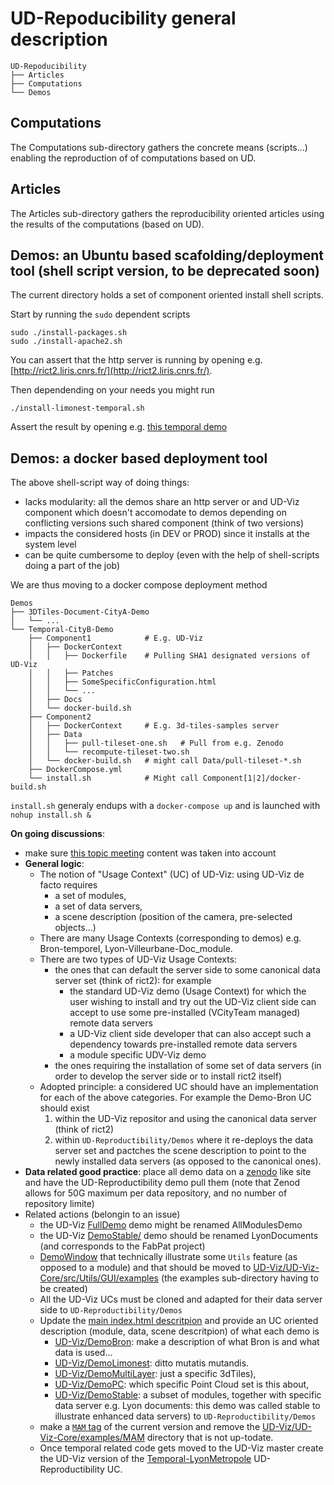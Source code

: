 # UD-Repoducibility general description
```
UD-Repoducibility
├── Articles
├── Computations
└── Demos
```

## Computations
The Computations sub-directory gathers the concrete means (scripts...) enabling the reproduction of of computations based on UD.

## Articles
The Articles sub-directory gathers the reproducibility oriented articles using the results of the computations (based on UD).

## Demos: an Ubuntu based scafolding/deployment tool (shell script version, to be deprecated soon)
The current directory holds a set of component oriented install shell scripts. 

Start by running the `sudo` dependent scripts
```
sudo ./install-packages.sh
sudo ./install-apache2.sh
```
You can assert that the http server is running by opening e.g. [http://rict2.liris.cnrs.fr/](http://rict2.liris.cnrs.fr/).

Then dependending on your needs you might run
```
./install-limonest-temporal.sh
```
Assert the result by opening e.g. [this temporal demo](http://rict2.liris.cnrs.fr/UD-Viz-Temporal-Limonest/UDV-Core/examples/DemoTemporal/Demo.html)

## Demos: a docker based deployment tool
The above shell-script way of doing things:
 - lacks modularity: all the demos share an http server or and UD-Viz component which doesn't accomodate to demos depending on conflicting versions such shared component (think of two versions)
 - impacts the considered hosts (in DEV or PROD) since it installs at the system level
 - can be quite cumbersome to deploy (even with the help of shell-scripts doing a part of the job)
 
We are thus moving to a docker compose deployment method
```
Demos
├── 3DTiles-Document-CityA-Demo
│   └── ...
└── Temporal-CityB-Demo
    ├── Component1            # E.g. UD-Viz
    │   ├── DockerContext
    │   │   ├── Dockerfile    # Pulling SHA1 designated versions of UD-Viz
    │   │   ├── Patches
    │   │   ├── SomeSpecificConfiguration.html
    │   │   └── ...
    │   ├── Docs
    │   └── docker-build.sh
    ├── Component2
    │   ├── DockerContext     # E.g. 3d-tiles-samples server
    │   ├── Data
    │   │   ├── pull-tileset-one.sh   # Pull from e.g. Zenodo
    │   │   └── recompute-tileset-two.sh
    │   └── docker-build.sh   # might call Data/pull-tileset-*.sh
    ├── DockerCompose.yml
    └── install.sh            # Might call Component[1|2]/docker-build.sh  
```

`install.sh` generaly endups with a `docker-compose up` and is launched with `nohup install.sh &`
 
**On going discussions**:
 - make sure [this topic meeting](https://github.com/VCityTeam/VCity/wiki/2019_12_20_VJA_EBO) content was taken into account
 - **General logic**: 
    * The notion of "Usage Context" (UC) of UD-Viz: using UD-Viz de facto requires
       - a set of modules, 
       - a set of data servers,
       - a scene description (position of the camera, pre-selected objects...)
    * There are many Usage Contexts (corresponding to demos) e.g. Bron-temporel, Lyon-Villeurbane-Doc_module.
    * There are two types of UD-Viz Usage Contexts:
       - the ones that can default the server side to some canonical data server set (think of rict2): for example
          * the standard UD-Viz demo (Usage Context) for which the user wishing to install and try out the UD-Viz client side can accept to use some pre-installed (VCityTeam managed) remote data servers
          * a UD-Viz client side developer that can also accept such a dependency towards pre-installed remote data servers
          * a module specific UDV-Viz demo
       - the ones requiring the installation of some set of data servers (in order to develop the server side or to install rict2 itself)<br>
    * Adopted principle: a considered UC should have an implementation for each of the above categories. For example the Demo-Bron UC should exist 
       1. within the UD-Viz repositor and using the canonical data server (think of rict2)
       2. within `UD-Reproductibility/Demos` where it re-deploys the data server set and pactches the scene description to point to the newly installed data servers (as opposed to the canonical ones).
 - **Data related good practice**: place all demo data on a [zenodo](https://zenodo.org/) like site and have the UD-Reproductibility demo pull them (note that Zenod allows for 50G maximum per data repository, and no number of repository limite)
- Related actions (belongin to an issue)
    * the UD-Viz [FullDemo](https://github.com/VCityTeam/UD-Viz/tree/master/UD-Viz-Core/examples/DemoFull) demo might be renamed AllModulesDemo
    * the UD-Viz [DemoStable/](https://github.com/VCityTeam/UD-Viz/tree/master/UD-Viz-Core/examples/DemoFull) demo should be renamed LyonDocuments (and corresponds to the FabPat project)
    * [DemoWindow](https://github.com/VCityTeam/UD-Viz/tree/master/UD-Viz-Core/examples/DemoWindow) that technically illustrate some `Utils` feature (as opposed to a module) and that should be moved to [UD-Viz/UD-Viz-Core/src/Utils/GUI/examples](https://github.com/VCityTeam/UD-Viz/tree/master/UD-Viz-Core/src/Utils/GUI/) (the examples sub-directory having to be created)
    * All the UD-Viz UCs must be cloned and adapted for their data server side to `UD-Reproductibility/Demos`
    * Update the [main index.html descritpion](https://github.com/VCityTeam/UD-Viz/blob/master/UD-Viz-Core/index.html) and provide an UC oriented description (module, data, scene descritpion) of what each demo is
      - [UD-Viz/DemoBron](https://github.com/VCityTeam/UD-Viz/tree/master/UD-Viz-Core/examples/DemoBron): make a description of what Bron is and what data is used... 
      - [UD-Viz/DemoLimonest](https://github.com/VCityTeam/UD-Viz/tree/master/UD-Viz-Core/examples/DemoLimonest): ditto mutatis mutandis.
      - [UD-Viz/DemoMultiLayer](https://github.com/VCityTeam/UD-Viz/tree/master/UD-Viz-Core/examples/DemoMultiLayer): just a specific 3dTiles), 
      - [UD-Viz/DemoPC](https://github.com/VCityTeam/UD-Viz/tree/master/UD-Viz-Core/examples/DemoPC): which specific Point Cloud set is this about, 
      - [UD-Viz/DemoStable](https://github.com/VCityTeam/UD-Viz/tree/master/UD-Viz-Core/examples/DemoStable): a subset of modules, together with specific data server e.g. Lyon documents: this demo was called stable to illustrate enhanced data servers) to `UD-Reproductibility/Demos` 
   * make a [`MAM` tag](https://github.com/VCityTeam/UD-Viz/tags) of the current version and remove the [UD-Viz/UD-Viz-Core/examples/MAM](https://github.com/VCityTeam/UD-Viz/tree/master/UD-Viz-Core/examples/MAM) directory that is not up-todate.
   * Once temporal related code gets moved to the UD-Viz master create the UD-Viz version of the [Temporal-LyonMetropole](https://github.com/VCityTeam/UD-Reproducibility/tree/master/Demos/Temporal-LyonMetropole) UD-Reproductibility UC.


